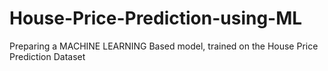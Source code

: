 # House-Price-Prediction-using-ML
Preparing a MACHINE LEARNING Based model, trained on the  House Price Prediction Dataset
